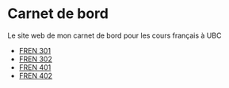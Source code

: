 # Carnet de bord
Le site web de mon carnet de bord pour les cours français à UBC

- [FREN 301](./fren-301/fren-301.md)
- [FREN 302](./fren-302/fren-302.md)
- [FREN 401](./fren-401/fren-401.md)
- [FREN 402](./fren-402/fren-402.md)
